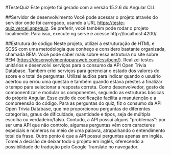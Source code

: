 #TesteQuiz
Este projeto foi gerado com a versão 15.2.6 do Angular CLI.

##Servidor de desenvolvimento
Você pode acessar o projeto através do servidor onde foi carregado, usando a URL https://teste-quiz.vercel.app/quiz. Se preferir, você também pode rodar o projeto localmente. Para isso, execute ng serve e acesse http://localhost:4200/.

##Estrutura de código
Neste projeto, utilizei a estruturação de HTML e SCSS com uma metodologia que conheço e considero bastante organizada, chamada BEM. Você pode saber mais sobre essa estrutura no site sobre BEM (https://desenvolvimentoparaweb.com/css/bem/). 
Realizei testes unitários e desenvolvi serviços para o consumo da API Open Trivia Database. Também criei serviços para gerenciar o estado dos valores do score e o total de perguntas. Utilizei áudios para indicar quando o usuário acertou ou errou uma questão e também quando estava prestes a finalizar o tempo para selecionar a resposta correta.
Como desenvolvedor, gosto de componentizar e modular os componentes, seguindo as estruturas básicas do próprio Angular. Esse estilo de codificação facilita a manutenção e a compreensão do código.
Para as perguntas do quiz, fiz o consumo da API Open Trivia Database, que me proporcionou perguntas de diferentes categorias, graus de dificuldade, quantidade e tipos, seja de múltipla escolha ou verdadeiro/falso.
Contudo, a API possui alguns "problemas": por ser uma API que não controlo, algumas perguntas vêm com caracteres especiais e números no meio de uma palavra, atrapalhando o entendimento total da frase. Outro ponto é que a API possui perguntas apenas em inglês. Tomei a decisão de deixar todo o projeto em inglês, oferecendo a possibilidade de tradução pelo Google Translate no navegador.
